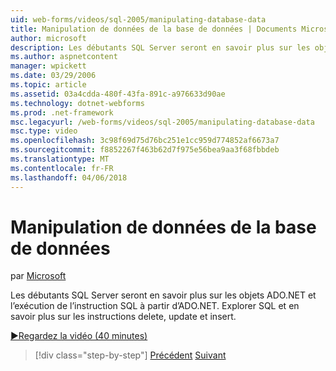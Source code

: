 ```yaml
---
uid: web-forms/videos/sql-2005/manipulating-database-data
title: Manipulation de données de la base de données | Documents Microsoft
author: microsoft
description: Les débutants SQL Server seront en savoir plus sur les objets ADO.NET et l’exécution de l’instruction SQL à partir d’ADO.NET. Explorer SQL et en savoir plus sur insert, update et delete STA...
ms.author: aspnetcontent
manager: wpickett
ms.date: 03/29/2006
ms.topic: article
ms.assetid: 03a4cdda-480f-43fa-891c-a976633d90ae
ms.technology: dotnet-webforms
ms.prod: .net-framework
msc.legacyurl: /web-forms/videos/sql-2005/manipulating-database-data
msc.type: video
ms.openlocfilehash: 3c98f69d75d76bc251e1cc959d774852af6673a7
ms.sourcegitcommit: f8852267f463b62d7f975e56bea9aa3f68fbbdeb
ms.translationtype: MT
ms.contentlocale: fr-FR
ms.lasthandoff: 04/06/2018
---
```

<a name="manipulating-database-data"></a>Manipulation de données de la base de données
====================
par [Microsoft](https://github.com/microsoft)

Les débutants SQL Server seront en savoir plus sur les objets ADO.NET et l’exécution de l’instruction SQL à partir d’ADO.NET. Explorer SQL et en savoir plus sur les instructions delete, update et insert.

[&#9654;Regardez la vidéo (40 minutes)](https://channel9.msdn.com/Blogs/ASP-NET-Site-Videos/manipulating-database-data)

> [!div class="step-by-step"]
> [Précédent](designing-relational-database-tables.md)
> [Suivant](more-structured-query-language.md)
